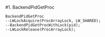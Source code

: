 #1. BackendPidGetProc

```
BackendPidGetProc
--LWLockAcquire(ProcArrayLock, LW_SHARED);
--BackendPidGetProcWithLock(pid);
--LWLockRelease(ProcArrayLock);
```